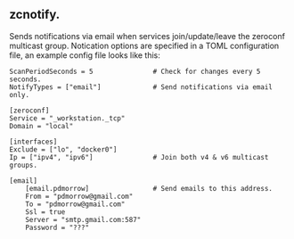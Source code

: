 zcnotify.
---------

Sends notifications via email when services join/update/leave the zeroconf multicast group.  Notication options are specified in a TOML configuration file, an example config file looks like this:

	ScanPeriodSeconds = 5               # Check for changes every 5 seconds.
	NotifyTypes = ["email"]             # Send notifications via email only.

	[zeroconf]
	Service = "_workstation._tcp"
	Domain = "local"

	[interfaces]
	Exclude = ["lo", "docker0"]
	Ip = ["ipv4", "ipv6"]               # Join both v4 & v6 multicast groups.

	[email]
    	[email.pdmorrow]                # Send emails to this address.
    	From = "pdmorrow@gmail.com"
    	To = "pdmorrow@gmail.com"
    	Ssl = true
    	Server = "smtp.gmail.com:587"
    	Password = "???"
